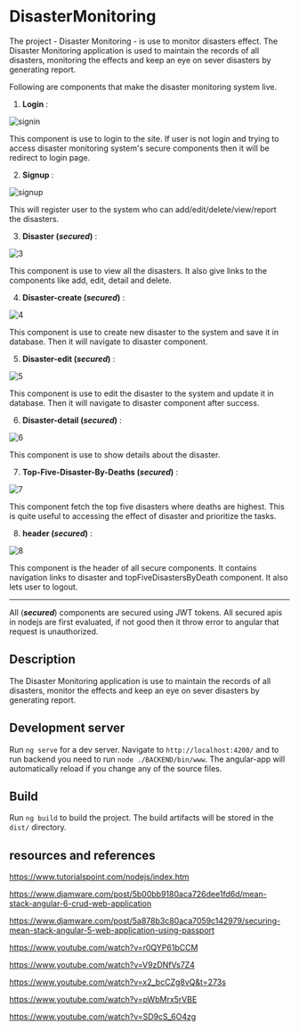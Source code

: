 
# DisasterMonitoring

The project - Disaster Monitoring - is use to monitor disasters effect. The Disaster Monitoring application is used to maintain the records of all disasters, monitoring the effects and keep an eye on sever disasters by generating report.

Following are components that make the disaster monitoring system live.

1. **Login** :

![signin](https://user-images.githubusercontent.com/16356275/49344003-936a0d00-f669-11e8-80eb-d1193e7f9456.png)

This component is use to login to the site. If user is not login and trying to access disaster monitoring system's secure components then it will be redirect to login page.

2. **Signup** : 

![signup](https://user-images.githubusercontent.com/16356275/49344004-9402a380-f669-11e8-9f46-f5d12cb82954.png)

This will register user to the system who can add/edit/delete/view/report the disasters.

3. **Disaster (_secured_)** : 

![3](https://user-images.githubusercontent.com/16356275/49344000-936a0d00-f669-11e8-8ae5-424635b18c54.png)

This component is use to view all the disasters. It also give links to the components like add, edit, detail and delete.

4. **Disaster-create (_secured_)** : 

![4](https://user-images.githubusercontent.com/16356275/49344001-936a0d00-f669-11e8-90e9-73ffba9237e4.png)

This component is use to create new disaster to the system and save it in database. Then it will navigate to disaster component.

5. **Disaster-edit (_secured_)** : 

![5](https://user-images.githubusercontent.com/16356275/49344002-936a0d00-f669-11e8-9109-981660c18c04.png)

This component is use to edit the disaster to the system and update it in database. Then it will navigate to disaster component after success.

6. **Disaster-detail (_secured_)** : 

![6](https://user-images.githubusercontent.com/16356275/49344051-3fabf380-f66a-11e8-8b0c-9c5ee4c2441b.png)

This component is use to show details about the disaster.

7. **Top-Five-Disaster-By-Deaths (_secured_)** : 

![7](https://user-images.githubusercontent.com/16356275/49344052-3fabf380-f66a-11e8-8677-28899a43d795.png)

This component fetch the top five disasters where deaths are highest. This is quite useful to accessing the effect of disaster and prioritize the tasks.

8. **header (_secured_)** :

![8](https://user-images.githubusercontent.com/16356275/49344050-3f135d00-f66a-11e8-84c4-0b9f5fe4819e.png)

This component is the header of all secure components. It contains navigation links to disaster and topFiveDisastersByDeath component. It also lets user to logout.

***

All  (_**secured**_) components are secured using JWT tokens. All secured apis in nodejs are first evaluated, if not good then it throw error to angular that request is unauthorized.

## Description

The Disaster Monitoring application is use to maintain the records of all disasters, monitor the effects and keep an eye on sever disasters by generating report.

## Development server

Run `ng serve` for a dev server. Navigate to `http://localhost:4200/` and to run backend you need to run `node ./BACKEND/bin/www`. The angular-app will automatically reload if you change any of the source files.

## Build

Run `ng build` to build the project. The build artifacts will be stored in the `dist/` directory.

## resources and references
https://www.tutorialspoint.com/nodejs/index.htm

https://www.djamware.com/post/5b00bb9180aca726dee1fd6d/mean-stack-angular-6-crud-web-application

https://www.djamware.com/post/5a878b3c80aca7059c142979/securing-mean-stack-angular-5-web-application-using-passport

https://www.youtube.com/watch?v=r0QYP61bCCM

https://www.youtube.com/watch?v=V9zDNfVs7Z4

https://www.youtube.com/watch?v=x2_bcCZg8vQ&t=273s

https://www.youtube.com/watch?v=pWbMrx5rVBE

https://www.youtube.com/watch?v=SD9cS_6O4zg
